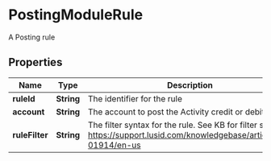 

# PostingModuleRule

A Posting rule

## Properties

Name | Type | Description | Notes
------------ | ------------- | ------------- | -------------
**ruleId** | **String** | The identifier for the rule | 
**account** | **String** | The account to post the Activity credit or debit to | 
**ruleFilter** | **String** | The filter syntax for the rule. See KB for filter syntax https://support.lusid.com/knowledgebase/article/KA-01914/en-us | 



